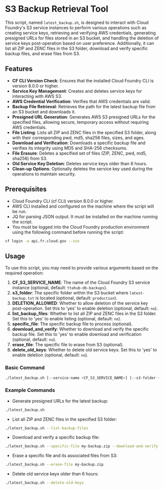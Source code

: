 # S3 Backup Retrieval Tool

This script, named `latest_backup.sh`, is designed to interact with Cloud Foundry's S3 service instances to perform various operations such as creating service keys, retrieving and verifying AWS credentials, generating presigned URLs for files stored in an S3 bucket, and handling the deletion of service keys post-operation based on user preference. Additionally, it can list all ZIP and ZENC files in the S3 folder, download and verify specific backup files, and erase files from S3.

## Features

- **CF CLI Version Check**: Ensures that the installed Cloud Foundry CLI is version 8.0.0 or higher.
- **Service Key Management**: Creates and deletes service keys for interacting with AWS S3.
- **AWS Credential Verification**: Verifies that AWS credentials are valid.
- **Backup File Retrieval**: Retrieves the path for the latest backup file from an S3 bucket and downloads it.
- **Presigned URL Generation**: Generates AWS S3 presigned URLs for the specified files, allowing secure, temporary access without requiring AWS credentials.
- **File Listing**: Lists all ZIP and ZENC files in the specified S3 folder, along with their corresponding pwd, md5, sha256 files, sizes, and ages.
- **Download and Verification**: Downloads a specific backup file and verifies its integrity using MD5 and SHA-256 checksums.
- **File Erasure**: Deletes a specified set of files (ZIP, ZENC, pwd, md5, sha256) from S3.
- **Old Service Key Deletion**: Deletes service keys older than 6 hours.
- **Clean-up Options**: Optionally deletes the service key used during the operations to maintain security.

## Prerequisites

- Cloud Foundry CLI (cf CLI) version 8.0.0 or higher.
- AWS CLI installed and configured on the machine where the script will be run.
- JQ for parsing JSON output. It must be installed on the machine running the script.
- You must be logged into the Cloud Foundry production environment using the following command before running the script:

```bash
cf login -a api.fr.cloud.gov --sso
```

## Usage

To use this script, you may need to provide various arguments based on the required operation:

1. **CF_S3_SERVICE_NAME**: The name of the Cloud Foundry S3 service instance (optional, default: `ttahub-db-backups`).
2. **s3_folder**: The specific folder within the S3 bucket where `latest-backup.txt` is located (optional, default: `production`).
3. **DELETION_ALLOWED**: Whether to allow deletion of the service key post-operation. Set this to 'yes' to enable deletion (optional, default: `no`).
4. **list_backup_files**: Whether to list all ZIP and ZENC files in the S3 folder. Set this to 'yes' to enable listing (optional, default: `no`).
5. **specific_file**: The specific backup file to process (optional).
6. **download_and_verify**: Whether to download and verify the specific backup file. Set this to 'yes' to enable download and verification (optional, default: `no`).
7. **erase_file**: The specific file to erase from S3 (optional).
8. **delete_old_keys**: Whether to delete old service keys. Set this to 'yes' to enable deletion (optional, default: `no`).

### Basic Command

```bash
./latest_backup.sh [--service-name <CF_S3_SERVICE_NAME>] [--s3-folder <s3_folder>] [--allow-deletion] [--list-backup-files] [--specific-file <file_name>] [--download-and-verify] [--erase-file <zip_file>] [--delete-old-keys]
```

### Example Commands

- Generate presigned URLs for the latest backup:

```bash
./latest_backup.sh
```

- List all ZIP and ZENC files in the specified S3 folder:

```bash
./latest_backup.sh --list-backup-files
```

- Download and verify a specific backup file:

```bash
./latest_backup.sh --specific-file my-backup.zip --download-and-verify
```

- Erase a specific file and its associated files from S3:

```bash
./latest_backup.sh --erase-file my-backup.zip
```

- Delete old service keys older than 6 hours:

```bash
./latest_backup.sh --delete-old-keys
```
